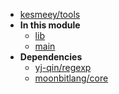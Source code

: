 - [kesmeey/tools](kesmeey/tools/)
- **In this module**
  - [lib](kesmeey/tools/lib/members)
  - [main](kesmeey/tools/main/members)
- **Dependencies**
  - [yj-qin/regexp](yj-qin/regexp/)
  - [moonbitlang/core](moonbitlang/core/)